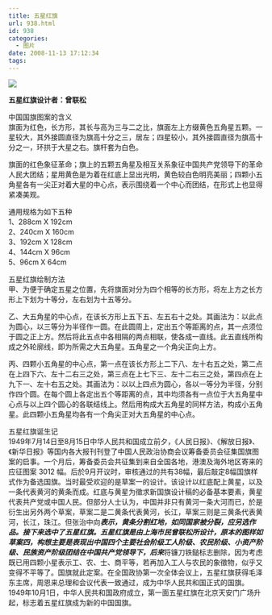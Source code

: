 ```yaml
---
title: 五星红旗
url: 938.html
id: 938
categories:
  - 图片
date: 2008-11-13 17:12:34
tags:
---
```


![](http://photo.guolaijie.com/rooufer/attachments/month_0811/12008111317919.jpg)  

**五星红旗设计者：曾联松**

  
中国国旗图案的含义  
旗面为红色，长方形，其长与高为三与二之比，旗面左上方缀黄色五角星五颗。一星较大，其外接圆直径为旗高十分之三，居左；四星较小，其外接圆直径为旗高十分之一，环拱于大星之右。旗杆套为白色。  
  
旗面的红色象征革命；旗上的五颗五角星及相互关系象征中国共产党领导下的革命人民大团结；星用黄色是为着在红底上显出光明，黄色较白色明亮美丽；四颗小五角星各有一尖正对着大星的中心点，表示围绕着一个中心而团结，在形式上也显得紧凑美观。  
  
通用规格为如下五种  
1、288cm X 192cm  
2、240cm X 160cm  
3、192cm X 128cm  
4、144cm X 96cm  
5、96cm X 64cm  
  
五星红旗绘制方法  
甲、为便于确定五星之位置，先将旗面对分为四个相等的长方形，将左上方之长方形上下划为十等分，左右划为十五等分。  
  
乙、大五角星的中心点，在该长方形上五下五、左五右十之处。其画法为：以此点为圆心，以三等分为半径作一圆。在此圆周上，定出五个等距离的点，其一点须位于圆之正上方。然后将此五点中各相隔的两点相联，使各成一直线。此五直线所构成之外轮廓线，即为所需之大五角星。五角星之一个角尖正向上方。  
  
丙、四颗小五角星的中心点，第一点在该长方形上二下八、左十右五之处，第二点在上四下六、左十二右三之处，第三点在上七下三、左十二右三之处，第四点在上九下一、左十右五之处。其画法为：以以上四点为圆心，各以一等分为半径，分别作四个圆。在每个圆上各定出五个等距离的点，其中均须各有一点位于大五角星中心点与以上四个圆心的各联结线上。然后用构成大五角星的同样方法，构成小五角星。此四颗小五角星均各有一个角尖正对大五角星的中心点。  
  
五星红旗诞生记  
1949年7月14日至8月15日中华人民共和国成立前夕，《人民日报》、《解放日报》、《新华日报》等国内各大报刊刊登了中国人民政治协商会议筹备委员会征集国旗图案的启事。一个月后，筹备委员会共征集到来自全国各地，港澳及海外地区寄来的应征图案 3012 幅。后於9月开议时，审核通过的共有38幅，最后敲定8幅国旗样式作为备选国旗。当时最受欢迎的是草案一的设计。该设计以红底配上黄星，以及一条代表黄河的黄条而成。红底与黄星为徵求新国旗设计稿的必备基本要素，黄星代表共产党或中国人民。但部分人士认为，中国并非只有黄河一条大河而已，於是衍生出另外两个草案，草案二是二黄条代表黄河，长江，草案三则是三黄条代表黄河，长江，珠江。但张治中向***表示，黄条分割红地，如同国家被分裂，应另选作品。接下来选中了五星红旗。五星红旗是由上海市民曾联松所设计，原本的图样如草案四，构想主要是表现出中国四个主要社会阶级工人阶级、农民阶级、小资产阶级、民族资产阶级团结在中国共产党领导下，后来***将镰刀铁鎚标志删除，因为考虑既已用四颗小星表示工、农、士、商平等，若再加入工人与农民的象徵物，似乎又变得不平等了。国旗就此定案。在全国政协第一次全体会议上，五星红旗获得毛泽东主席，周恩来总理和会议代表一致通过，成为中华人民共和国正式的国旗。1949年10月1日，中华人民共和国政府成立，第一面五星红旗在北京天安门广场升起，标志着五星红旗成为新的中国国旗。